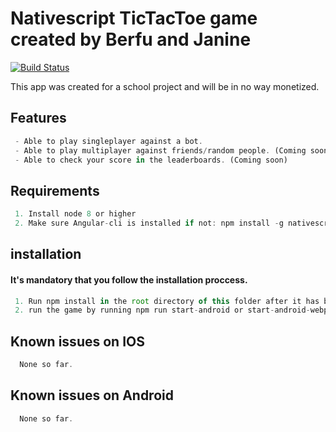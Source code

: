 # Nativescript TicTacToe game created by Berfu and Janine

[![Build Status][build-status]][build-url]

[build-status]:https://travis-ci.org/btaluy/TicTacToe.svg
[build-url]:https://travis-ci.org/btaluy/TicTacToe

This app was created for a school project and will be in no way monetized.

## Features
```javascript
 - Able to play singleplayer against a bot.
 - Able to play multiplayer against friends/random people. (Coming soon)
 - Able to check your score in the leaderboards. (Coming soon)
```

## Requirements
```javascript
 1. Install node 8 or higher
 2. Make sure Angular-cli is installed if not: npm install -g nativescript
```

## installation
#### It's mandatory that you follow the installation proccess.
```javascript
 1. Run npm install in the root directory of this folder after it has been downloaded.
 2. run the game by running npm run start-android or start-android-webpack for a webpack version.
```

## Known issues on IOS
```javascript
  None so far.
```

## Known issues on Android
```javascript
  None so far.
```
